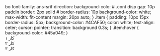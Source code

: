 <!DOCTYPE html>
<html lang="fa">
<head>
<meta charset="UTF-">
<title>باکس آیتم‌ها</title
<style>
  bo
    font-family: ans-srif
    direction: 
    background-colo: #
  .cont
    disp
    gap: 10p
    paddin
    border: 2px solid #
    border-radius: 10p
    background-color: white;
    max-width: fit-content
    margin: 20px auto;
  }
  .item {
    padding: 10px 15px
    border-radius: 5px;
    background-color: #4CAF50;
    color: white;
    text-align: ceter;
    cursor: pointer;
    transition: background 0.3s;
  }
  .item:hover {
    background-color: #45a049;
  }
</style>
</head>
<body>

<div class="container">
  <div class="item">کار ۱</div>
  <div class="item">کار ۲</div>
  <div class="item">کار ۳</div>
</div>

</body>
</html>
